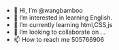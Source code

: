 - 👋 Hi, I’m @wangbamboo
- 👀 I’m interested in learning English.
- 🌱 I’m currently learning html,CSS,js
- 💞️ I’m looking to collaborate on ...
- 📫 How to reach me 505766906

<!---
wangbamboo/wangbamboo is a ✨ special ✨ repository because its `README.md` (this file) appears on your GitHub profile.
You can click the Preview link to take a look at your changes.
--->
